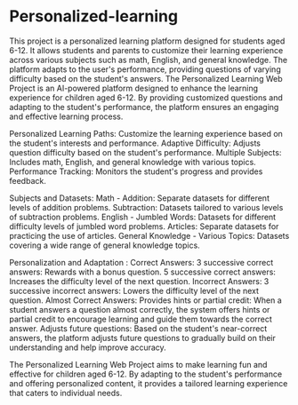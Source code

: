 # Personalized-learning
This project is a personalized learning platform designed for students aged 6-12. It allows students and parents to customize their learning experience across various subjects such as math, English, and general knowledge. 
The platform adapts to the user's performance, providing questions of varying difficulty based on the student's answers.
The Personalized Learning Web Project is an AI-powered platform designed to enhance the learning experience for children aged 6-12. By providing customized questions and adapting to the student's performance, the platform ensures an engaging and effective learning process.

Personalized Learning Paths: Customize the learning experience based on the student's interests and performance.
Adaptive Difficulty: Adjusts question difficulty based on the student's performance.
Multiple Subjects: Includes math, English, and general knowledge with various topics.
Performance Tracking: Monitors the student's progress and provides feedback.

Subjects and Datasets:
Math -
Addition: Separate datasets for different levels of addition problems.
Subtraction: Datasets tailored to various levels of subtraction problems.
English -
Jumbled Words: Datasets for different difficulty levels of jumbled word problems.
Articles: Separate datasets for practicing the use of articles.
General Knowledge -
Various Topics: Datasets covering a wide range of general knowledge topics.

Personalization and Adaptation :
Correct Answers:
3 successive correct answers: Rewards with a bonus question.
5 successive correct answers: Increases the difficulty level of the next question.
Incorrect Answers:
3 successive incorrect answers: Lowers the difficulty level of the next question.                             Almost Correct Answers:
Provides hints or partial credit: When a student answers a question almost correctly, the system offers hints or partial credit to encourage learning and guide them towards the correct answer.
Adjusts future questions: Based on the student's near-correct answers, the platform adjusts future questions to gradually build on their understanding and help improve accuracy.                                          

The Personalized Learning Web Project aims to make learning fun and effective for children aged 6-12. By adapting to the student's performance and offering personalized content, it provides a tailored learning experience that caters to individual needs.
